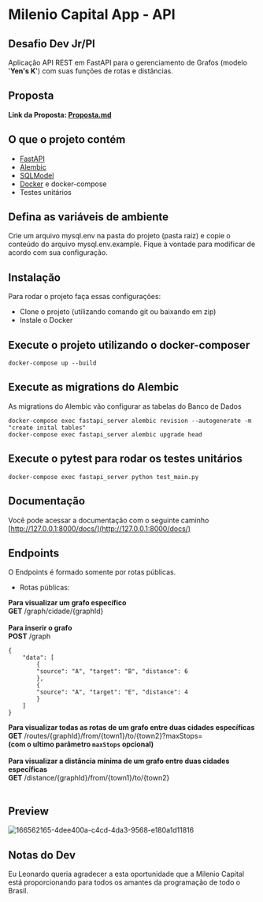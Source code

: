 # Milenio Capital App - API

## Desafio Dev Jr/Pl

Aplicação API REST em FastAPI para o gerenciamento de Grafos (modelo '<b>Yen's K</b>') com suas funções de rotas e distâncias.

## Proposta
<b>Link da Proposta: [Proposta.md](./proposta.md#desafio-dev-jrpl)</b>

## O que o projeto contém
- [FastAPI](https://fastapi.tiangolo.com/)
- [Alembic](https://alembic.sqlalchemy.org/en/latest/)
- [SQLModel](https://sqlmodel.tiangolo.com/)
- [Docker](https://www.docker.com/) e docker-compose
- Testes unitários

## Defina as variáveis de ambiente
Crie um arquivo mysql.env na pasta do projeto (pasta raiz) e copie o conteúdo do arquivo mysql.env.example. Fique à vontade para modificar de acordo com sua configuração.

## Instalação
Para rodar o projeto faça essas configurações:
- Clone o projeto (utilizando comando git ou baixando em zip)
- Instale o Docker

## Execute o projeto utilizando o docker-composer
```
docker-compose up --build
```

## Execute as migrations do Alembic
As migrations do Alembic vão configurar as tabelas do Banco de Dados
```
docker-compose exec fastapi_server alembic revision --autogenerate -m "create inital tables"
docker-compose exec fastapi_server alembic upgrade head
```

## Execute o pytest para rodar os testes unitários
```
docker-compose exec fastapi_server python test_main.py
```

## Documentação
Você pode acessar a documentação com o seguinte caminho [http://127.0.0.1:8000/docs/](http://127.0.0.1:8000/docs/)

## Endpoints
O Endpoints é formado somente por rotas públicas.
<br>
- Rotas públicas:

<b>Para visualizar um grafo específico</b><br>
<b>GET</b> /graph/cidade/{graphId}<br>
<br>
<b>Para inserir o grafo</b><br>
<b>POST</b> /graph
```
{
    "data": [
        {
        "source": "A", "target": "B", "distance": 6
        },
        {
        "source": "A", "target": "E", "distance": 4
        }
    ]
}
```

<b>Para visualizar todas as rotas de um grafo entre duas cidades específicas</b><br>
<b>GET</b> /routes/{graphId}/from/{town1}/to/{town2}?maxStops=<br>
<b>(com o ultimo parâmetro `maxStops` opcional)</b><br>
<br>
<b>Para visualizar a distância mínima de um grafo entre duas cidades específicas</b><br>
<b>GET</b> /distance/{graphId}/from/{town1}/to/{town2}<br>
<br>
## Preview
![166562165-4dee400a-c4cd-4da3-9568-e180a1d11816](https://user-images.githubusercontent.com/19514153/166841820-38b0b127-8c78-4ad8-b074-c438248e46b8.png)

## Notas do Dev
Eu Leonardo queria agradecer a esta oportunidade que a Milenio Capital está proporcionando para todos os amantes da programação de todo o Brasil.
